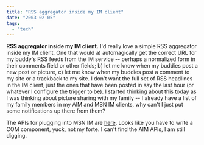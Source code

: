 ```yaml
---
title: "RSS aggregator inside my IM client"
date: "2003-02-05"
tags: 
  - "tech"
---
```


**RSS aggregator inside my IM client.** I'd really love a simple RSS aggregator inside my IM client. One that would a) automagically get the correct URL for my buddy's RSS feeds from the IM service -- perhaps a normalized form in their comments field or other fields; b) let me know when my buddies post a new post or picture, c) let me know when my buddies post a comment to my site or a trackback to my site. I don't want the full set of RSS headlines in the IM client, just the ones that have been posted in say the last hour (or whatever I configure the trigger to be). I started thinking about this today as I was thinking about picture sharing with my family -- I already have a list of my family members in my AIM and MSN IM clients, why can't I just put some notifications up there from them?

The APIs for plugging into MSN IM are [here](http://msdn.microsoft.com/downloads/default.asp?url=/downloads/topic.asp?url=/msdn-files/028/001/359/topic.xml). Looks like you have to write a COM component, yuck, not my forte. I can't find the AIM APIs, I am still digging.
